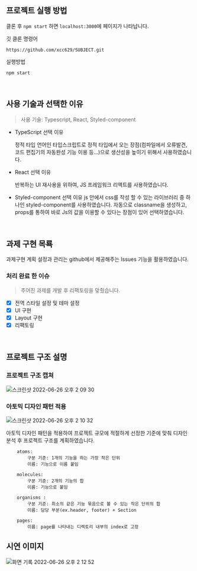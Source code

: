 ## 프로젝트 실행 방법

클론 후 `npm start` 하면 `localhost:3000`에 페이지가 나타납니다.

깃 클론 명령어

```
https://github.com/xcc629/SUBJECT.git
```

실행방법

```
npm start
```

<br/>

## 사용 기술과 선택한 이유

> 사용 기술: Typescript, React, Styled-component

- TypeScript 선택 이유

  정적 타입 언어인 타입스크립트로 정적 타입에서 오는 장점(컴파일에서 오류발견, 코드 편집기의 자동완성 기능 이용 등...)으로 생산성을 높이기 위해서 사용하였습니다.

- React 선택 이유

  반복하는 UI 재사용을 위하여, JS 프레임워크 리액트를 사용하였습니다.

- Styled-component 선택 이유
  js 안에서 css를 작성 할 수 있는 라이브러리 중 하나인 styled-component를 사용하였습니다. 자동으로 classname을 생성하고, props를 통하여 바로 Js의 값을 이용할 수 있다는 장점이 있어 선택하였습니다.

<br/>

## 과제 구현 목룍

과제구현 계획 설정과 관리는 github에서 제공해주는 Issues 기능을 활용하였습니다.

### 처리 완료 한 이슈

> 주어진 과제를 개발 후 리팩토링을 맞췄습니다.

- [x] 전역 스타일 설정 및 테마 설정
- [x] UI 구현
- [x] Layout 구현
- [x] 리팩토링

<br/>

## 프로젝트 구조 설명

### 프로젝트 구조 캡쳐

![스크린샷 2022-06-26 오후 2 09 30](https://user-images.githubusercontent.com/85507868/175800291-942640b6-6d52-483c-8a11-51b16cbf8273.png)

### 아토믹 디자인 패턴 적용

![스크린샷 2022-06-26 오후 2 10 32](https://user-images.githubusercontent.com/85507868/175800334-d16cc141-cfd1-4fb2-9ef6-2773c67bbc77.png)

아토믹 디자인 패턴을 적용하여 프로젝트 규모에 적절하게 선정한 기준에 맞춰 디자인 분석 후 프로젝트 구조를 계획하였습니다.

        atoms:
            구분 기준: 1개의 기능을 하는 가장 작은 단위
            이름: 기능으로 이름 붙임

        molecules:
            구분 기준: 2개의 기능의 합
            이름: 기능으로 붙임

        organisms :
            구분 기준: 최소의 같은 기능 묶음으로 볼 수 있는 작은 단위의 합
            이름: 담당 부분(ex.header, footer) + Section

        pages:
            이름: page를 나타내는 디렉토리 내부의 index로 고정

## 시연 이미지

![화면 기록 2022-06-26 오후 2 12 52](https://user-images.githubusercontent.com/85507868/175800461-7a9d27ac-726d-4dfd-91e6-4513240487dd.gif)
